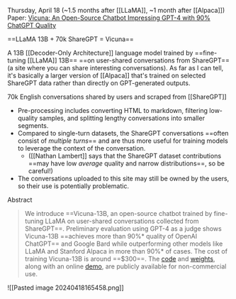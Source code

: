Thursday, April 18 (~1.5 months after [[LLaMA]], ~1 month after [[Alpaca]])
Paper: [Vicuna: An Open-Source Chatbot Impressing GPT-4 with 90% ChatGPT Quality](https://lmsys.org/blog/2023-03-30-vicuna/)

==LLaMA 13B + 70k ShareGPT = Vicuna==

A 13B [[Decoder-Only Architecture]] language model trained by ==fine-tuning [[LLaMA]] 13B== ==on user-shared conversations from ShareGPT== (a site where you can share interesting conversations). As far as I can tell, it's basically a larger version of [[Alpaca]] that's trained on selected ShareGPT data rather than directly on GPT-generated outputs.

70k English conversations shared by users and scraped from [[ShareGPT]]
- Pre-processing includes converting HTML to markdown, filtering low-quality samples, and splitting lengthy conversations into smaller segments.
- Compared to single-turn datasets, the ShareGPT conversations ==often consist of *multiple turns*== and are thus more useful for training models to leverage the context of the conversation.
	- ([[Nathan Lambert]] says that the ShareGPT dataset contributions ==may have low *average* quality and narrow distributions==, so be careful!)
- The conversations uploaded to this site may still be owned by the users, so their use is potentially problematic.


Abstract
> We introduce ==Vicuna-13B, an open-source chatbot trained by fine-tuning LLaMA on user-shared conversations collected from ShareGPT==. Preliminary evaluation using GPT-4 as a judge shows Vicuna-13B ==achieves more than 90%* quality of OpenAI ChatGPT== and Google Bard while outperforming other models like LLaMA and Stanford Alpaca in more than 90%* of cases. The cost of training Vicuna-13B is around ==$300==. The [code](https://github.com/lm-sys/FastChat) and [weights](https://github.com/lm-sys/FastChat#vicuna-weights), along with an online [demo](https://chat.lmsys.org/), are publicly available for non-commercial use.


![[Pasted image 20240418165458.png]]

